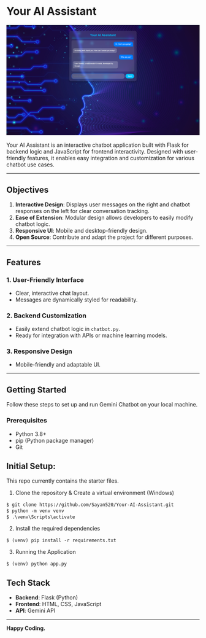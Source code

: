 # Your AI Assistant

![Chatbot Screenshot](Chatbot.jpg)

Your AI Assistant is an interactive chatbot application built with Flask for backend logic and JavaScript for frontend interactivity. Designed with user-friendly features, it enables easy integration and customization for various chatbot use cases.

---

## Objectives

1. **Interactive Design**: Displays user messages on the right and chatbot responses on the left for clear conversation tracking.
2. **Ease of Extension**: Modular design allows developers to easily modify chatbot logic.
3. **Responsive UI**: Mobile and desktop-friendly design.
4. **Open Source**: Contribute and adapt the project for different purposes.

---

## Features

### 1. User-Friendly Interface
- Clear, interactive chat layout.
- Messages are dynamically styled for readability.

### 2. Backend Customization
- Easily extend chatbot logic in `chatbot.py`.
- Ready for integration with APIs or machine learning models.

### 3. Responsive Design
- Mobile-friendly and adaptable UI.

---

## Getting Started

Follow these steps to set up and run Gemini Chatbot on your local machine.

### Prerequisites

- Python 3.8+
- pip (Python package manager)
- Git

## Initial Setup:

This repo currently contains the starter files.

1. Clone the repository & Create a virtual environment (Windows)
```
$ git clone https://github.com/Sayan520/Your-AI-Assistant.git
$ python -m venv venv
$ .\venv\Scripts\activate
```
2. Install the required dependencies
```
$ (venv) pip install -r requirements.txt
```
3. Running the Application
```
$ (venv) python app.py
```

## Tech Stack

- **Backend**: Flask (Python)
- **Frontend**: HTML, CSS, JavaScript
- **API**: Gemini API
---

**Happy Coding.**



